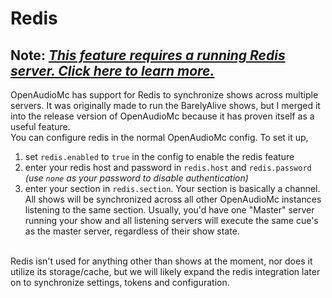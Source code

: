 [//]: # (TITLE:Redis)
[//]: # (ICON:fas fa-server)
[//]: # (DESCRIPTION:Using a Redis server for shows and networking)
[//]: # (TAGS:redis,shows,technical)

# Redis
## Note: *[This feature requires a running Redis server. Click here to learn more.](https://redis.io/)*
OpenAudioMc has support for Redis to synchronize shows across multiple servers.
It was originally made to run the BarelyAlive shows, but I merged it into the release version of OpenAudioMc because it has proven itself as a useful feature.
<br>
You can configure redis in the normal OpenAudioMc config.
To set it up,
1. set `redis.enabled` to `true` in the config to enable the redis feature
2. enter your redis host and password in `redis.host` and `redis.password` *(use `none` as your password to disable authentication)*
3. enter your section in `redis.section`. Your section is basically a channel. All shows will be synchronized across all other OpenAudioMc instances listening to the same section. Usually, you'd have one "Master" server running your show and all listening servers will execute the same cue's as the master server, regardless of their show state.
<br>
Redis isn't used for anything other than shows at the moment, nor does it utilize its storage/cache, but we will likely expand the redis integration later on to synchronize settings, tokens and configuration.